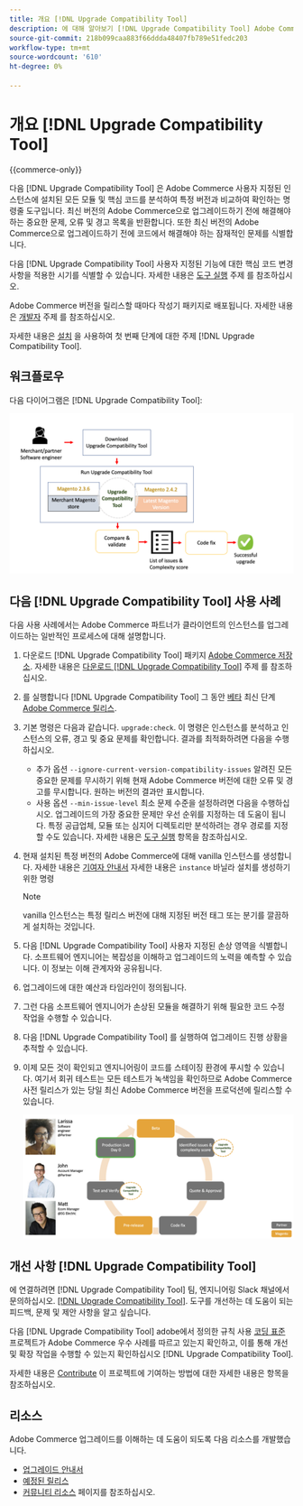 ```yaml
---
title: 개요 [!DNL Upgrade Compatibility Tool]
description: 에 대해 알아보기 [!DNL Upgrade Compatibility Tool] Adobe Commerce 프로젝트에 어떻게 도움을 줄 수 있습니까?
source-git-commit: 218b099caa883f66ddda48407fb789e51fedc203
workflow-type: tm+mt
source-wordcount: '610'
ht-degree: 0%

---
```



# 개요 [!DNL Upgrade Compatibility Tool]

{{commerce-only}}

다음 [!DNL Upgrade Compatibility Tool] 은 Adobe Commerce 사용자 지정된 인스턴스에 설치된 모든 모듈 및 핵심 코드를 분석하여 특정 버전과 비교하여 확인하는 명령줄 도구입니다. 최신 버전의 Adobe Commerce으로 업그레이드하기 전에 해결해야 하는 중요한 문제, 오류 및 경고 목록을 반환합니다. 또한 최신 버전의 Adobe Commerce으로 업그레이드하기 전에 코드에서 해결해야 하는 잠재적인 문제를 식별합니다.

다음 [!DNL Upgrade Compatibility Tool] 사용자 지정된 기능에 대한 핵심 코드 변경 사항을 적용한 시기를 식별할 수 있습니다. 자세한 내용은 [도구 실행](../upgrade-compatibility-tool/run.md) 주제 를 참조하십시오.

Adobe Commerce 버전을 릴리스할 때마다 작성기 패키지로 배포됩니다. 자세한 내용은 [개발자](../upgrade-compatibility-tool/developer.md) 주제 를 참조하십시오.

자세한 내용은 [설치](../upgrade-compatibility-tool/install.md) 을 사용하여 첫 번째 단계에 대한 주제 [!DNL Upgrade Compatibility Tool].

## 워크플로우

다음 다이어그램은 [!DNL Upgrade Compatibility Tool]:

![[!DNL Upgrade Compatibility Tool] 다이어그램](../../assets/upgrade-guide/mvp-diagram-v3.png)

## 다음 [!DNL Upgrade Compatibility Tool] 사용 사례

다음 사용 사례에서는 Adobe Commerce 파트너가 클라이언트의 인스턴스를 업그레이드하는 일반적인 프로세스에 대해 설명합니다.

1. 다운로드 [!DNL Upgrade Compatibility Tool] 패키지 [Adobe Commerce 저장소](https://repo.magento.com/). 자세한 내용은 [다운로드 [!DNL Upgrade Compatibility Tool]](../upgrade-compatibility-tool/install.md#download-the-upgrade-compatibility-tool) 주제 를 참조하십시오.
1. 를 실행합니다 [!DNL Upgrade Compatibility Tool] 그 동안 [베타](https://devdocs.magento.com/release/beta-program.html) 최신 단계 [Adobe Commerce 릴리스](https://devdocs.magento.com/release/).
1. 기본 명령은 다음과 같습니다. `upgrade:check`. 이 명령은 인스턴스를 분석하고 인스턴스의 오류, 경고 및 중요 문제를 확인합니다. 결과를 최적화하려면 다음을 수행하십시오.

   - 추가 옵션 `--ignore-current-version-compatibility-issues` 알려진 모든 중요한 문제를 무시하기 위해 현재 Adobe Commerce 버전에 대한 오류 및 경고를 무시합니다. 원하는 버전의 결과만 표시합니다.
   - 사용 옵션 `--min-issue-level` 최소 문제 수준을 설정하려면 다음을 수행하십시오. 업그레이드의 가장 중요한 문제만 우선 순위를 지정하는 데 도움이 됩니다. 특정 공급업체, 모듈 또는 심지어 디렉토리만 분석하려는 경우 경로를 지정할 수도 있습니다. 자세한 내용은 [도구 실행](https://experienceleague.adobe.com/docs/commerce-operations/upgrade-guide/upgrade-compatibility-tool/run.html?lang=en) 항목을 참조하십시오.

1. 현재 설치된 특정 버전의 Adobe Commerce에 대해 vanilla 인스턴스를 생성합니다. 자세한 내용은 [기여자 안내서](https://devdocs.magento.com/contributor-guide/contributing.html#vanilla-pr) 자세한 내용은 `instance` 바닐라 설치를 생성하기 위한 명령

   >[!NOTE]
   >
   >vanilla 인스턴스는 특정 릴리스 버전에 대해 지정된 버전 태그 또는 분기를 깔끔하게 설치하는 것입니다.

1. 다음 [!DNL Upgrade Compatibility Tool] 사용자 지정된 손상 영역을 식별합니다. 소프트웨어 엔지니어는 복잡성을 이해하고 업그레이드의 노력을 예측할 수 있습니다. 이 정보는 이해 관계자와 공유됩니다.
1. 업그레이드에 대한 예산과 타임라인이 정의됩니다.
1. 그런 다음 소프트웨어 엔지니어가 손상된 모듈을 해결하기 위해 필요한 코드 수정 작업을 수행할 수 있습니다.
1. 다음 [!DNL Upgrade Compatibility Tool] 를 실행하여 업그레이드 진행 상황을 추적할 수 있습니다.
1. 이제 모든 것이 확인되고 엔지니어링이 코드를 스테이징 환경에 푸시할 수 있습니다. 여기서 회귀 테스트는 모든 테스트가 녹색임을 확인하므로 Adobe Commerce 사전 릴리스가 있는 당일 최신 Adobe Commerce 버전을 프로덕션에 릴리스할 수 있습니다.

   ![[!DNL Upgrade Compatibility Tool] 대상자](../../assets/upgrade-guide/audience-uct-v3.png)

## 개선 사항 [!DNL Upgrade Compatibility Tool]

에 연결하려면 [!DNL Upgrade Compatibility Tool] 팀, 엔지니어링 Slack 채널에서 문의하십시오. [[!DNL Upgrade Compatibility Tool]](https://magentocommeng.slack.com/archives/C019Y143U9F). 도구를 개선하는 데 도움이 되는 피드백, 문제 및 제안 사항을 알고 싶습니다.

다음 [!DNL Upgrade Compatibility Tool] adobe에서 정의한 규칙 사용 [코딩 표준](https://devdocs.magento.com/guides/v2.4/coding-standards/bk-coding-standards.html) 프로젝트가 Adobe Commerce 우수 사례를 따르고 있는지 확인하고, 이를 통해 개선 및 확장 작업을 수행할 수 있는지 확인하십시오 [!DNL Upgrade Compatibility Tool].

자세한 내용은 [Contribute](https://devdocs.magento.com/guides/v2.4/coding-standards/contributing.html)  이 프로젝트에 기여하는 방법에 대한 자세한 내용은 항목을 참조하십시오.

## 리소스

Adobe Commerce 업그레이드를 이해하는 데 도움이 되도록 다음 리소스를 개발했습니다.

- [업그레이드 안내서](https://experienceleague.adobe.com/docs/commerce-operations/upgrade-guide/overview.html)
- [예정된 릴리스](https://devdocs.magento.com/release/)
- [커뮤니티 리소스](https://devdocs.magento.com/community/resources/resources.html) 페이지를 참조하십시오.
